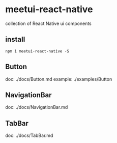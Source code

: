 # meetui-react-native
collection of React Native ui components

## install
```
npm i meetui-react-native -S
```

## Button
doc: ./docs/Button.md
example: ./examples/Button

## NavigationBar
doc: ./docs/NavigationBar.md

## TabBar
doc: ./docs/TabBar.md
